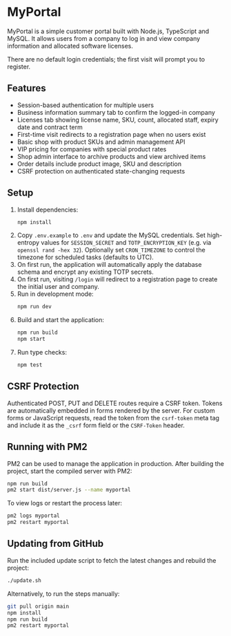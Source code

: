 # MyPortal

MyPortal is a simple customer portal built with Node.js, TypeScript and MySQL. It allows users from a company to log in and view company information and allocated software licenses.

There are no default login credentials; the first visit will prompt you to register.

## Features

- Session-based authentication for multiple users
- Business information summary tab to confirm the logged-in company
- Licenses tab showing license name, SKU, count, allocated staff, expiry date and contract term
- First-time visit redirects to a registration page when no users exist
- Basic shop with product SKUs and admin management API
- VIP pricing for companies with special product rates
- Shop admin interface to archive products and view archived items
- Order details include product image, SKU and description
- CSRF protection on authenticated state-changing requests

## Setup

1. Install dependencies:
   ```bash
   npm install
   ```
2. Copy `.env.example` to `.env` and update the MySQL credentials. Set high-entropy
   values for `SESSION_SECRET` and `TOTP_ENCRYPTION_KEY` (e.g. via `openssl rand -hex 32`).
   Optionally set `CRON_TIMEZONE` to control the timezone for scheduled tasks (defaults to UTC).
3. On first run, the application will automatically apply the database schema and encrypt any existing TOTP secrets.
4. On first run, visiting `/login` will redirect to a registration page to create the initial user and company.
5. Run in development mode:
   ```bash
   npm run dev
   ```
6. Build and start the application:
   ```bash
   npm run build
   npm start
   ```
7. Run type checks:
   ```bash
   npm test
   ```

## CSRF Protection

Authenticated POST, PUT and DELETE routes require a CSRF token. Tokens are
automatically embedded in forms rendered by the server. For custom forms or
JavaScript requests, read the token from the `csrf-token` meta tag and include
it as the `_csrf` form field or the `CSRF-Token` header.

## Running with PM2

PM2 can be used to manage the application in production. After building the
project, start the compiled server with PM2:

```bash
npm run build
pm2 start dist/server.js --name myportal
```

To view logs or restart the process later:

```bash
pm2 logs myportal
pm2 restart myportal
```

## Updating from GitHub

Run the included update script to fetch the latest changes and rebuild the project:

```bash
./update.sh
```

Alternatively, to run the steps manually:

```bash
git pull origin main
npm install
npm run build
pm2 restart myportal
```
